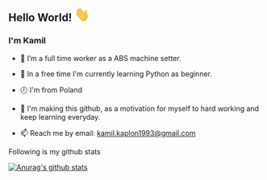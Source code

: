 ## Hello World! <img src="https://github.com/jatin-pahuja/jatin-pahuja/blob/master/Hi.gif" width="30px"></h2>

### I'm Kamil
- 🏫 I’m a full time worker as a ABS machine setter.
- 💪 In a free time I'm currently learning Python as beginner.
- 🕗 I'm from Poland
- 🚀 I'm making this github, as a motivation for myself to hard working and keep learning everyday.

- 📫 Reach me by email: [kamil.kaplon1993@gmail.com](mailto:kamil.kaplon1993@gmail.com)
   
Following is my github stats
  
[![Anurag's github stats](https://github-readme-stats.vercel.app/api?username=cherrox93)](https://github.com/anuraghazra/github-readme-stats)  

